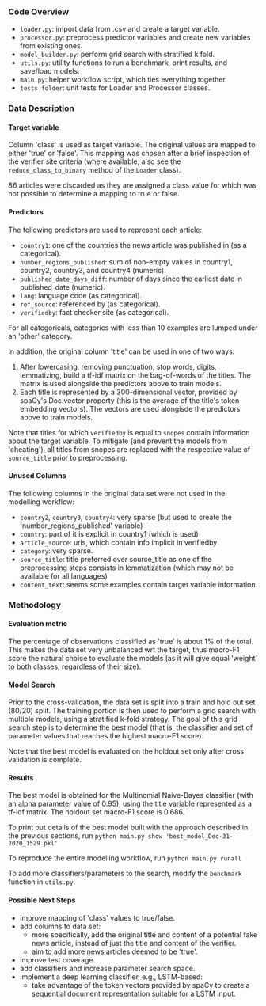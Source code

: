 

### Code Overview

- `loader.py`: import data from .csv and create a target variable.
- `processor.py`: preprocess predictor variables and create new variables from existing ones. 
- `model_builder.py`: perform grid search with stratified k fold.
- `utils.py`: utility functions to run a benchmark, print results, and save/load models.
- `main.py`: helper workflow script, which ties everything together. 
- `tests folder`: unit tests for Loader and Processor classes.

### Data Description

#### Target variable

Column 'class' is used as target variable. The original values are mapped to either 'true' or 'false'. This mapping was 
chosen after a brief inspection of the verifier site criteria (where available, also see the `reduce_class_to_binary` 
method of the `Loader` class).

86 articles were discarded as they are assigned a class value for which was not possible to determine a mapping to true 
or false.

#### Predictors

The following predictors are used to represent each article:
- `country1`: one of the countries the news article was published in (as a categorical).
- `number_regions_published`: sum of non-empty values in country1, country2, country3, and country4 (numeric). 
- `published_date_days_diff`: number of days since the earliest date in published_date (numeric).
- `lang`: language code (as categorical).
- `ref_source`: referenced by (as categorical).
- `verifiedby`: fact checker site (as categorical).

For all categoricals, categories with less than 10 examples are lumped under an 'other' category.

In addition, the original column 'title' can be used in one of two ways:
1. After lowercasing, removing punctuation, stop words, digits, lemmatizing, build a tf-idf matrix on the bag-of-words 
   of the titles. The matrix is used alongside the predictors above to train models.
2. Each title is represented by a 300-dimensional vector, provided by spaCy's Doc.vector property (this is the average 
   of the title's token embedding vectors). The vectors are used alongisde the predictors above to train models.  

Note that titles for which `verifiedby` is equal to `snopes` contain information about the target variable. To mitigate 
(and prevent the models from 'cheating'), all titles from snopes are replaced with the respective value of 
`source_title` prior to preprocessing.

#### Unused Columns

The following columns in the original data set were not used in the modelling workflow:
- `country2`, `country3`, `country4`: very sparse (but used to create the 'number_regions_published' variable)
- `country`: part of it is explicit in country1 (which is used)
- `article_source`: urls, which contain info implicit in verifiedby
- `category`: very sparse.
- `source_title`: title preferred over source_title as one of the preprocessing steps consists in lemmatization (which may
  not be available for all languages)
- `content_text`: seems some examples contain target variable information.

### Methodology

#### Evaluation metric

The percentage of observations classified as 'true' is about 1% of the total. This makes the data set very unbalanced 
wrt the target, thus macro-F1 score the natural choice to evaluate the models (as it will give equal 'weight' to both 
classes, regardless of their size).

#### Model Search

Prior to the cross-validation, the data set is split into a train and hold out set (80/20) split. The training portion 
is then used to perform a grid search with multiple models, using a stratified k-fold strategy. The goal of this grid 
search step is to determine the best model (that is, the classifier and set of parameter values that reaches the 
highest macro-F1 score).  

Note that the best model is evaluated on the holdout set only after cross validation is complete.

#### Results

The best model is obtained for the Multinomial Naive-Bayes classifier (with an alpha parameter value of 0.95), using 
the title variable represented as a tf-idf matrix. The holdout set macro-F1 score is 0.686.

To print out details of the best model built with the approach described in the previous sections, run 
`python main.py show 'best_model_Dec-31-2020_1529.pkl'`

To reproduce the entire modelling workflow, run `python main.py runall`

To add more classifiers/parameters to the search, modify the `benchmark` function in `utils.py`.

#### Possible Next Steps

- improve mapping of 'class' values to true/false.
- add columns to data set:
    - more specifically, add the original title and content of a potential fake news article, instead of just the title 
      and content of the verifier.
    - aim to add more news articles deemed to be 'true'.
- improve test coverage.
- add classifiers and increase parameter search space. 
- implement a deep learning classifier, e.g., LSTM-based:
    - take advantage of the token vectors provided by spaCy to create a sequential document representation suitable for
      a LSTM input. 